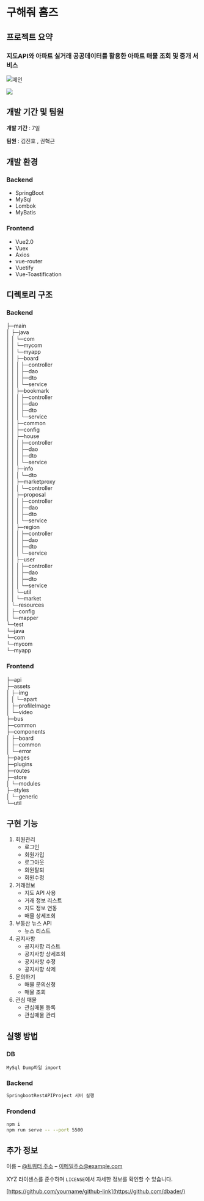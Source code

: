 # 구해줘 홈즈

## 프로젝트 요약

### 지도API와 아파트 실거래 공공데이터를 활용한 아파트 매물 조회 및 중개 서비스

![메인](https://user-images.githubusercontent.com/37106496/203910156-af354d89-8011-49c5-a0ab-813a83b01de5.PNG)

![](../header.png)

## 개발 기간 및 팀원

**개발 기간** : 7일

**팀원** : 김진호 , 권혁근

## 개발 환경

### Backend

- SpringBoot
- MySql
- Lombok
- MyBatis

### Frontend

- Vue2.0
- Vuex
- Axios
- vue-router
- Vuetify
- Vue-Toastification

## 디렉토리 구조

### Backend

├─main  
│ ├─java  
│ │ └─com  
│ │ └─mycom  
│ │ └─myapp  
│ │ ├─board  
│ │ │ ├─controller  
│ │ │ ├─dao  
│ │ │ ├─dto  
│ │ │ └─service  
│ │ ├─bookmark  
│ │ │ ├─controller  
│ │ │ ├─dao  
│ │ │ ├─dto  
│ │ │ └─service  
│ │ ├─common  
│ │ ├─config  
│ │ ├─house  
│ │ │ ├─controller  
│ │ │ ├─dao  
│ │ │ ├─dto  
│ │ │ └─service  
│ │ ├─info  
│ │ │ └─dto  
│ │ ├─marketproxy  
│ │ │ └─controller  
│ │ ├─proposal  
│ │ │ ├─controller  
│ │ │ ├─dao  
│ │ │ ├─dto  
│ │ │ └─service  
│ │ ├─region  
│ │ │ ├─controller  
│ │ │ ├─dao  
│ │ │ ├─dto  
│ │ │ └─service  
│ │ ├─user  
│ │ │ ├─controller  
│ │ │ ├─dao  
│ │ │ ├─dto  
│ │ │ └─service  
│ │ └─util  
│ │ └─market  
│ └─resources  
│ ├─config  
│ └─mapper  
└─test  
 └─java  
 └─com  
 └─mycom  
 └─myapp

### Frontend

├─api  
├─assets  
│ ├─img  
│ │ └─apart  
│ ├─profileImage  
│ └─video  
├─bus  
├─common  
├─components  
│ ├─board  
│ ├─common  
│ └─error  
├─pages  
├─plugins  
├─routes  
├─store  
│ └─modules  
├─styles  
│ └─generic  
└─util

## 구현 기능

1. 회원관리
   - 로그인
   - 회원가입
   - 로그아웃
   - 회원탈퇴
   - 회원수정
2. 거래정보
   - 지도 API 사용
   - 거래 정보 리스트
   - 지도 정보 연동
   - 매물 상세조회
3. 부동산 뉴스 API
   - 뉴스 리스트
4. 공지사항
   - 공지사항 리스트
   - 공지사항 상세조회
   - 공지사항 수정
   - 공지사항 삭제
5. 문의하기
   - 매물 문의신청
   - 매물 조회
6. 관심 매물
   - 관심매물 등록
   - 관심매물 관리

## 실행 방법

### DB

```
MySql Dump파일 import
```

### Backend

```Java
SpringbootRestAPIProject 서버 실행
```

### Frondend

```sh
npm i
npm run serve -- --port 5500
```

## 추가 정보

이름 – [@트위터 주소](https://twitter.com/dbader_org) – 이메일주소@example.com

XYZ 라이센스를 준수하며 `LICENSE`에서 자세한 정보를 확인할 수 있습니다.

[https://github.com/yourname/github-link](https://github.com/dbader/)
